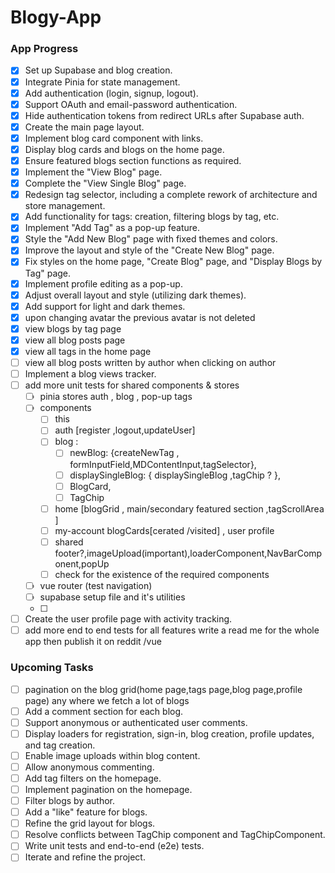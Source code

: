 # Blogy-App

### **App Progress**

- [X] Set up Supabase and blog creation.
- [X] Integrate Pinia for state management.
- [X] Add authentication (login, signup, logout).
- [X] Support OAuth and email-password authentication.
- [X] Hide authentication tokens from redirect URLs after Supabase auth.
- [X] Create the main page layout.
- [X] Implement blog card component with links.
- [X] Display blog cards and blogs on the home page.
- [X] Ensure featured blogs section functions as required.
- [X] Implement the "View Blog" page.
- [X] Complete the "View Single Blog" page.
- [X] Redesign tag selector, including a complete rework of architecture and store management.
- [X] Add functionality for tags: creation, filtering blogs by tag, etc.
- [X] Implement "Add Tag" as a pop-up feature.
- [X] Style the "Add New Blog" page with fixed themes and colors.
- [X] Improve the layout and style of the "Create New Blog" page.
- [X] Fix styles on the home page, "Create Blog" page, and "Display Blogs by Tag" page.
- [X] Implement profile editing as a pop-up.
- [X] Adjust overall layout and style (utilizing dark themes).
- [X] Add support for light and dark themes.
- [X] upon changing avatar the previous avatar is not deleted 
- [X] view blogs by tag page 
- [X] view all blog posts page 
- [X] view all tags in the home page 
- [ ] view all blog posts written by author when clicking on author
- [ ] Implement a blog views tracker.
- [ ] add more unit tests for shared components & stores 
  - [ ] pinia stores auth , blog , pop-up tags
  - [ ] components
    - [ ] this    
    - [ ] auth  [register ,logout,updateUser]
    - [ ] blog : 
      - [ ] newBlog: {createNewTag , formInputField,MDContentInput,tagSelector},
      - [ ] displaySingleBlog: { displaySingleBlog ,tagChip ?  },
      - [ ] BlogCard,
      - [ ] TagChip
    - [ ] home [blogGrid , main/secondary featured section ,tagScrollArea ]
    - [ ] my-account blogCards[cerated /visited] , user profile 
    - [ ] shared footer?,imageUpload(important),loaderComponent,NavBarComponent,popUp
    - [ ] check for the existence of the required components
  - [ ] vue router (test navigation)
  - [ ] supabase setup file and it's utilities
  - [ ] 
- [ ] Create the user profile page with activity tracking.
- [ ] add more end to end tests for all features 
write a read me for the whole app then publish it on reddit /vue 
### **Upcoming Tasks**
- [ ] pagination on the blog grid(home page,tags page,blog page,profile page) any where we fetch a lot of blogs 
- [ ] Add a comment section for each blog.
- [ ] Support anonymous or authenticated user comments.
- [ ] Display loaders for registration, sign-in, blog creation, profile updates, and tag creation.
- [ ] Enable image uploads within blog content.
- [ ] Allow anonymous commenting.
- [ ] Add tag filters on the homepage.
- [ ] Implement pagination on the homepage.
- [ ] Filter blogs by author.
- [ ] Add a "like" feature for blogs.
- [ ] Refine the grid layout for blogs.
- [ ] Resolve conflicts between TagChip component and TagChipComponent.
- [ ] Write unit tests and end-to-end (e2e) tests.
- [ ] Iterate and refine the project.
